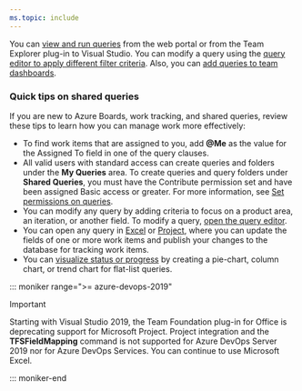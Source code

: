 ```yaml
---
ms.topic: include
---
```


You can [view and run queries](/azure/devops/boards/queries/view-run-query) from the web portal or from the Team Explorer plug-in to Visual Studio. You can modify a query using the [query editor to apply different filter criteria](/azure/devops/boards/queries/using-queries). Also, you can [add queries to team dashboards](/azure/devops/report/dashboards/dashboards).  


### Quick tips on shared queries

If you are new to Azure Boards, work tracking, and shared queries, review these tips to learn how you can manage work more effectively:

- To find work items that are assigned to you, add <strong>@Me</strong> as the value for the Assigned To field in one of the query clauses.  
- All valid users with standard access can create queries and folders under the **My Queries** area. To create queries and query folders under **Shared Queries**, you must have the Contribute permission set and have been assigned Basic access or greater. For more information, see [Set permissions on queries](/azure/devops/boards/queries/set-query-permissions).
- You can modify any query by adding criteria to focus on a product area, an iteration, or another field. To modify a query, [open the query editor](/azure/devops/boards/queries/using-queries).   
- You can open any query in [Excel](/azure/devops/boards/backlogs/office/bulk-add-modify-work-items-excel) or [Project](/azure/devops/boards/backlogs/office/create-your-backlog-tasks-using-project), where you can update the fields of one or more work items and publish your changes to the database for tracking work items.  
- You can [visualize status or progress](/azure/devops/report/dashboards/charts) by creating a pie-chart, column chart, or trend chart for flat-list queries. 

::: moniker range=">= azure-devops-2019"

> [!IMPORTANT]  
> Starting with Visual Studio 2019, the Team Foundation plug-in for Office is deprecating support for Microsoft Project. Project integration and the **TFSFieldMapping** command is not supported for Azure DevOps Server 2019 nor for Azure DevOps Services. You can continue to use Microsoft Excel.  

::: moniker-end